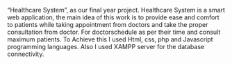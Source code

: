 “Healthcare System”, as our final year project. Healthcare System is a smart web application, the main 
idea of this work is to provide ease and comfort to patients while taking appointment from doctors and take 
the proper consultation from doctor. For doctorschedule as per their time and consult maximum patients. To 
Achieve this I used Html, css, php and Javascript programming languages. Also I used XAMPP server for the 
database connectivity.
